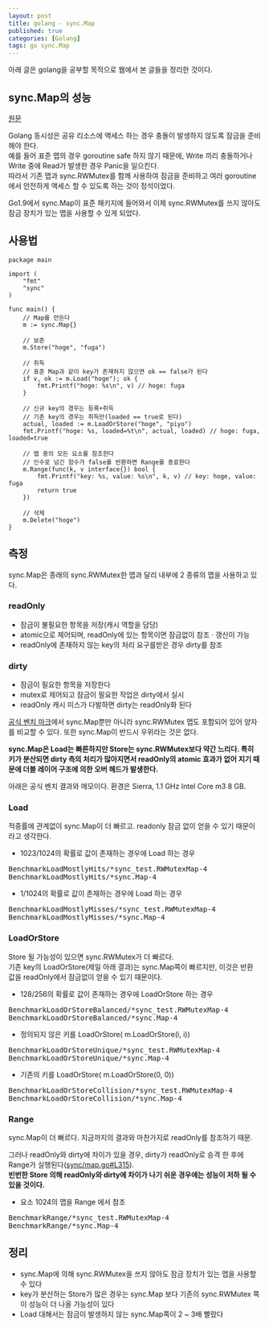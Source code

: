 ```yaml
---
layout: post
title: golang - sync.Map
published: true
categories: [Golang]
tags: go sync.Map
---
```

아래 글은 golang을 공부할 목적으로 웹에서 본 글들을 정리한 것이다.  
  

## sync.Map의 성능  
[원문](https://tanksuzuki.com/entries/golang-syncmap/)  
  
Golang 동시성은 공유 리소스에 액세스 하는 경우 충돌이 발생하지 않도록 잠금을 준비해야 한다.  
예를 들어 표준 맵의 경우 goroutine safe 하지 않기 때문에, Write 끼리 충돌하거나 Write 중에 Read가 발생한 경우 Panic을 일으킨다.  
따라서 기존 맵과 sync.RWMutex를 함께 사용하여 잠금을 준비하고 여러 goroutine에서 안전하게 액세스 할 수 있도록 하는 것이 정석이었다.  
  
Go1.9에서 sync.Map이 표준 패키지에 들어와서 이제 sync.RWMutex를 쓰지 않아도 잠금 장치가 있는 맵을 사용할 수 있게 되었다.  
  

## 사용법

```
package main

import (
	"fmt"
	"sync"
)

func main() {
	// Map를 만든다
	m := sync.Map{}

	// 보존
	m.Store("hoge", "fuga")

	// 취득
	// 표준 Map과 같이 key가 존재하지 않으면 ok == false가 된다
	if v, ok := m.Load("hoge"); ok {
		fmt.Printf("hoge: %s\n", v) // hoge: fuga
	}

	// 신규 key의 경우는 등록+취득
	// 기존 key의 경우는 취득만(loaded == true로 된다)
	actual, loaded := m.LoadOrStore("hoge", "piyo")
	fmt.Printf("hoge: %s, loaded=%t\n", actual, loaded) // hoge: fuga, loaded=true

	// 맵 중의 모든 요소를 참조한다
	// 인수로 넘긴 함수가 false를 반환하면 Range를 종료한다
	m.Range(func(k, v interface{}) bool {
		fmt.Printf("key: %s, value: %s\n", k, v) // key: hoge, value: fuga
		return true
	})

	// 삭제
	m.Delete("hoge")
}
```  
  

## 측정  
sync.Map은 종래의 sync.RWMutex한 맵과 달리 내부에 2 종류의 맵을 사용하고 있다.  
  
### readOnly
- 잠금이 불필요한 항목을 저장(캐시 역할을 담당)
- atomic으로 제어되며, readOnly에 있는 항목이면 잠금없이 참조 · 갱신이 가능
- readOnly에 존재하지 않는 key의 처리 요구를받은 경우 dirty를 참조

  
### dirty
- 잠금이 필요한 항목을 저장한다
- mutex로 제어되고 잠금이 필요한 작업은 dirty에서 실시
- readOnly 캐시 미스가 다발하면 dirty는 readOnly화 된다  
  
[공식 벤치 마크](https://github.com/golang/go/blob/release-branch.go1.9/src/sync/map_bench_test.go)에서 sync.Map뿐만 아니라 sync.RWMutex 맵도 포함되어 있어 양자를 비교할 수 있다. 또한 sync.Map이 반드시 우위라는 것은 없다.  
  
**sync.Map은 Load는 빠른하지만 Store는 sync.RWMutex보다 약간 느리다. 특히 키가 분산되면 dirty 측의 처리가 많아지면서 readOnly의 atomic 효과가 없어 지기 때문에 더블 레이어 구조에 의한 오버 헤드가 발생한다.**  
  
아래은 공식 벤치 결과와 메모이다. 환경은 Sierra, 1.1 GHz Intel Core m3 8 GB.  

  
### Load
적중률에 관계없이 sync.Map이 더 빠르고. readonly 잠금 없이 얻을 수 있기 때문이라고 생각한다.
- 1023/1024의 확률로 값이 존재하는 경우에 Load 하는 경우
  
<pre>
BenchmarkLoadMostlyHits/*sync_test.RWMutexMap-4          	20000000	       102 ns/op	       7 B/op	       0 allocs/op
BenchmarkLoadMostlyHits/*sync.Map-4                      	30000000	        47.5 ns/op	       7 B/op	       0 allocs/op
</pre>  
  
- 1/1024의 확률로 값이 존재하는 경우에 Load 하는 경우  
  
<pre>
BenchmarkLoadMostlyMisses/*sync_test.RWMutexMap-4        	20000000	        90.5 ns/op	       7 B/op	       0 allocs/op
BenchmarkLoadMostlyMisses/*sync.Map-4                    	30000000	        35.7 ns/op	       7 B/op	       0 allocs/op
</pre>  

  
### LoadOrStore
Store 될 가능성이 있으면 sync.RWMutex가 더 빠르다.  
기존 key의 LoadOrStore(제일 아래 결과)는 sync.Map쪽이 빠르지만, 이것은 반환 값을 readOnly에서 잠금없이 얻을 수 있기 때문이다.  
  
- 128/256의 확률로 값이 존재하는 경우에 LoadOrStore 하는 경우  
<pre>
BenchmarkLoadOrStoreBalanced/*sync_test.RWMutexMap-4     	 2000000	       833 ns/op	      97 B/op	       2 allocs/op
BenchmarkLoadOrStoreBalanced/*sync.Map-4                 	 2000000	      1110 ns/op	      89 B/op	       3 allocs/op
</pre>  
  
- 정의되지 않은 키를 LoadOrStore( m.LoadOrStore(i, i))  
<pre>
BenchmarkLoadOrStoreUnique/*sync_test.RWMutexMap-4       	 1000000	      1123 ns/op	     178 B/op	       2 allocs/op
BenchmarkLoadOrStoreUnique/*sync.Map-4                   	 1000000	      1444 ns/op	     163 B/op	       4 allocs/op
</pre>  
  
- 기존의 키를 LoadOrStore( m.LoadOrStore(0, 0))  
<pre>
BenchmarkLoadOrStoreCollision/*sync_test.RWMutexMap-4    	10000000	       150 ns/op	       0 B/op	       0 allocs/op
BenchmarkLoadOrStoreCollision/*sync.Map-4                	50000000	        25.2 ns/op	       0 B/op	       0 allocs/op
</pre>  

  
### Range
sync.Map이 더 빠르다. 지금까지의 결과와 마찬가지로 readOnly를 참조하기 때문.  
  
그러나 readOnly와 dirty에 차이가 있을 경우, dirty가 readOnly로 승격 한 후에 Range가 실행된다([sync/map.go#L315](https://github.com/golang/go/blob/release-branch.go1.9/src/sync/map.go#L315)).  
**빈번한 Store 의해 readOnly와 dirty에 차이가 나기 쉬운 경우에는 성능이 저하 될 수 있을 것이다.**  
  
- 요소 1024의 맵을 Range 에서 참조  
<pre>
BenchmarkRange/*sync_test.RWMutexMap-4                   	   20000	     94268 ns/op	   16384 B/op	       1 allocs/op
BenchmarkRange/*sync.Map-4                               	  100000	     15142 ns/op	       0 B/op	       0 allocs/op
</pre>  
  
    
## 정리
- sync.Map에 의해 sync.RWMutex을 쓰지 않아도 잠금 장치가 있는 맵을 사용할 수 있다
- key가 분산하는 Store가 많은 경우는 sync.Map 보다 기존의 sync.RWMutex 쪽이 성능이 더 나올 가능성이 있다
- Load 대해서는 잠금이 발생하지 않는 sync.Map쪽이 2 ~ 3배 빨랐다